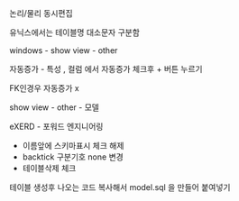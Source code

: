 논리/물리 동시편집 

유닉스에서는 테이블명 대소문자 구분함

windows - show view - other



자동증가 - 특성 , 컬럼 에서 자동증가 체크후 + 버튼 누르기

FK인경우 자동증가 x

show view - other - 모델

eXERD - 포워드 엔지니어링

- 이름앞에 스키마표시 체크 해제
- backtick 구분기호 none 변경
- 테이블삭제 체크

테이블 생성후 나오는 코드 복사해서 model.sql 을 만들어 붙여넣기



